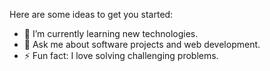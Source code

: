 




Here are some ideas to get you started:

- 🌱 I’m currently learning new technologies.
- 💬 Ask me about software projects and web development.
- ⚡ Fun fact: I love solving challenging problems.

